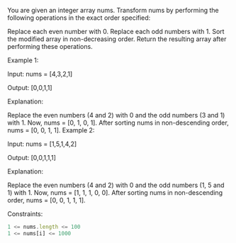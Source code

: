 You are given an integer array nums. Transform nums by performing the following operations in the exact order specified:

Replace each even number with 0.
Replace each odd numbers with 1.
Sort the modified array in non-decreasing order.
Return the resulting array after performing these operations.

 

Example 1:

Input: nums = [4,3,2,1]

Output: [0,0,1,1]

Explanation:

Replace the even numbers (4 and 2) with 0 and the odd numbers (3 and 1) with 1. Now, nums = [0, 1, 0, 1].
After sorting nums in non-descending order, nums = [0, 0, 1, 1].
Example 2:

Input: nums = [1,5,1,4,2]

Output: [0,0,1,1,1]

Explanation:

Replace the even numbers (4 and 2) with 0 and the odd numbers (1, 5 and 1) with 1. Now, nums = [1, 1, 1, 0, 0].
After sorting nums in non-descending order, nums = [0, 0, 1, 1, 1].
 

Constraints:
```js
1 <= nums.length <= 100
1 <= nums[i] <= 1000